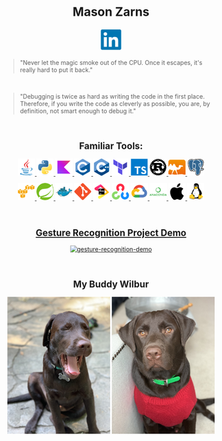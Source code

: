 <h1 align="center">
  Mason Zarns
</h1>

<h3 align="center">
  <a href="https://www.linkedin.com/in/mason-zarns/" target="_blank">
    <img src="https://raw.githubusercontent.com/devicons/devicon/master/icons/linkedin/linkedin-original.svg" alt="www.linkedin.com/in/mason-zarns" height="50" width="50"/>
  </a>
</h3>

<blockquote cite="https://en.wikipedia.org/wiki/The_Art_of_War">
  "Never let the magic smoke out of the CPU. Once it escapes, it's really hard to put it back."
</blockquote>
</br>

<blockquote cite="https://en.wikipedia.org/wiki/Confucius">
  "Debugging is twice as hard as writing the code in the first place. Therefore, if you write the code as cleverly as possible, you are, by definition, not smart enough to debug it."
</blockquote>
</br>

<h2 align="center">
  Familiar Tools:
</h2>

<p align="center">
  <a href="https://www.java.com" target="_blank">
    <img src="https://raw.githubusercontent.com/devicons/devicon/master/icons/java/java-original.svg" alt="java" width="40" height="40"/>
  </a>
  <a href="https://www.python.org" target="_blank">
    <img src="https://raw.githubusercontent.com/devicons/devicon/master/icons/python/python-original.svg" alt="python" width="40" height="40"/>
  </a>
  <a href="https://kotlinlang.org" target="_blank">
    <img src="https://raw.githubusercontent.com/devicons/devicon/master/icons/kotlin/kotlin-original.svg" alt="kotlin" width="40" height="40"/>
  </a>
  <a href="https://www.cprogramming.com/" target="_blank">
    <img src="https://raw.githubusercontent.com/devicons/devicon/master/icons/c/c-original.svg" alt="c" width="40" height="40"/>
  </a>
  <a href="https://www.w3schools.com/cpp/" target="_blank">
    <img src="https://raw.githubusercontent.com/devicons/devicon/master/icons/cplusplus/cplusplus-original.svg" alt="c++" width="40" height="40"/>
  </a>
  <a href="https://www.terraform.io/" target="_blank">
  <img src="https://raw.githubusercontent.com/devicons/devicon/master/icons/terraform/terraform-original.svg" alt="terraform" width="40" height="40"/>
  </a>
  <a href="https://www.typescriptlang.org/" target="_blank">
    <img src="https://raw.githubusercontent.com/devicons/devicon/master/icons/typescript/typescript-original.svg" alt="typescript" width="40" height="40"/>
  </a>
  <a href="https://www.rust-lang.org/" target="_blank">
    <img src="https://raw.githubusercontent.com/devicons/devicon/master/icons/rust/rust-plain.svg" alt="rust" width="40" height="40"/>
  </a>
  <a href="https://ocaml.org/" target="_blank">
    <img src="https://raw.githubusercontent.com/devicons/devicon/master/icons/ocaml/ocaml-original.svg" alt="ocaml" width="40" height="40"/>
  </a>
  <a href="https://www.postgresql.org/" target="_blank">
    <img src="https://raw.githubusercontent.com/devicons/devicon/master/icons/postgresql/postgresql-original.svg" alt="postgresql" width="40" height="40"/>
  </a>
</p>

<p align="center">
  <a href="https://aws.amazon.com/?nc2=h_lg" target="_blank">
    <img src="https://raw.githubusercontent.com/devicons/devicon/master/icons/amazonwebservices/amazonwebservices-original.svg" alt="aws" width="40" height="40"/>
  </a>
  <a href="https://spring.io/projects/spring-boot" target="_blank">
    <img src="https://raw.githubusercontent.com/devicons/devicon/master/icons/spring/spring-original.svg" alt="spring" width="40" height="40"/>
  </a>
  <a href="https://www.docker.com/" target="_blank">
    <img src="https://raw.githubusercontent.com/devicons/devicon/master/icons/docker/docker-original.svg" alt="docker" width="40" height="40"/>
  </a>
  <a href="https://github.com/zarns" target="_blank">
    <img src="https://raw.githubusercontent.com/devicons/devicon/master/icons/git/git-original.svg" alt="git" width="40" height="40"/>
  </a>
  <a href="https://www.jetbrains.com/" target="_blank">
    <img src="https://raw.githubusercontent.com/devicons/devicon/master/icons/jetbrains/jetbrains-original.svg" alt="jetbrains" width="40" height="40"/>
  </a>
  <a href="https://opencv.org/" target="_blank">
    <img src="https://raw.githubusercontent.com/devicons/devicon/master/icons/opencv/opencv-original.svg" alt="opencv" width="40" height="40"/>
  </a>
  <a href="https://colab.research.google.com/" target="_blank">
    <img src="https://raw.githubusercontent.com/devicons/devicon/master/icons/googlecloud/googlecloud-original.svg" alt="colab" width="40" height="40"/> </a>
  <a href="https://www.anaconda.com/" target="_blank">
    <img src="https://raw.githubusercontent.com/devicons/devicon/master/icons/anaconda/anaconda-original-wordmark.svg" alt="anaconda" width="40" height="40"/>
  </a>
  <a href="https://www.apple.com/macos/ventura/" target="_blank">
    <img src="https://raw.githubusercontent.com/devicons/devicon/master/icons/apple/apple-original.svg" alt="linux" width="40" height="40"/>
  </a>
  <a href="https://www.linux.org/" target="_blank">
    <img src="https://raw.githubusercontent.com/devicons/devicon/master/icons/linux/linux-original.svg" alt="linux" width="40" height="40"/>
  </a>
</p>
</br>

<h2 align="center">
  <a href="https://github.com/zarns/gesture-recognition">
    Gesture Recognition Project Demo
  </a>
</h2>

<p align="center">
  <a href="https://github.com/zarns/gesture-recognition" target="_blank">
    <img src="https://raw.githubusercontent.com/zarns/gesture-recognition/main/demo/demo.gif" alt="gesture-recognition-demo" width="800"/>
  </a>
</p>
</br>

<h2 align="center">
  My Buddy Wilbur
</h2>

<p align="center">
  <img src="images/wilbur_yawn.jpg" alt="yawning" width="240"/>
  <img src="images/wilbur_sweater.jpg" alt="sweater" width="240"/>
</p>

